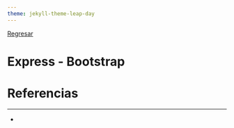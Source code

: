 ```yaml
---
theme: jekyll-theme-leap-day
---
```


[Regresar](/DAWM-2022/)

Express - Bootstrap
===============



Referencias 
===========

* * *

* 